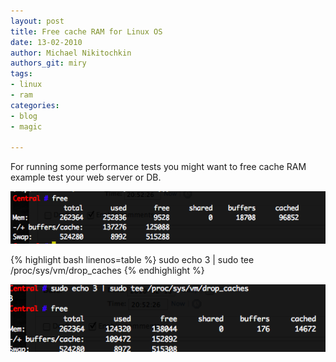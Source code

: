 ```yaml
---
layout: post
title: Free cache RAM for Linux OS
date: 13-02-2010
author: Michael Nikitochkin
authors_git: miry
tags:
- linux
- ram
categories:
- blog
- magic

---
```


For running some performance tests you might want to free cache RAM example test your web server or DB.

![Before clear](/images/ram_info_before_clear.png "Before clear")

<!--cut-->

{% highlight bash linenos=table %}
sudo echo 3 | sudo tee /proc/sys/vm/drop_caches
{% endhighlight %}

![After clear](/images/ram_after.png "After clear")

